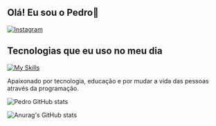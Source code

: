 ## Olá! Eu sou o Pedro🥇

[![Instagram](https://img.shields.io/badge/Instagram-E4405F?style=for-the-badge&logo=instagram&logoColor=white)](https://instagram.com/pedro_hcm_)

## Tecnologias que eu uso no meu dia

[![My Skills](https://skillicons.dev/icons?i=js,html,css,java,c,git,github,idea,kali,linux,mysql,nodejs,npm,php,postman,vscode,ts,react)](https://skillicons.dev)


Apaixonado por tecnologia, educação e por mudar a vida das pessoas através da programação.

![Pedro GitHub stats](https://github-readme-stats.vercel.app/api?username=PedroSIUberaba&show_icons=true&theme=dracula)

![Anurag's GitHub stats](https://github-readme-stats.vercel.app/api?username=PedroSIUberaba&show_icons=true&theme=dracula)

